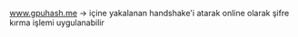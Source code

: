 www.gpuhash.me  -> içine yakalanan handshake'i atarak online olarak şifre kırma işlemi uygulanabilir
